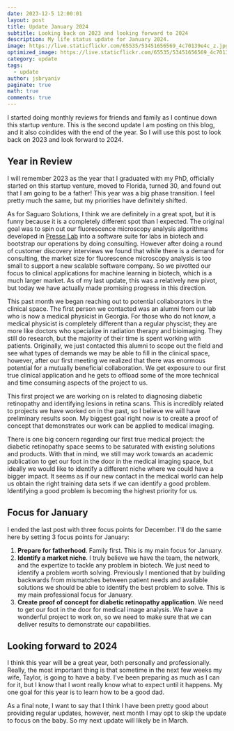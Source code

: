 ```yaml
---
date: 2023-12-5 12:00:01
layout: post
title: Update January 2024
subtitle: Looking back on 2023 and looking forward to 2024
description: My life status update for January 2024.
image: https://live.staticflickr.com/65535/53451656569_4c70139e4c_z.jpg
optimized_image: https://live.staticflickr.com/65535/53451656569_4c70139e4c_z.jpg
category: update
tags:
  - update
author: jsbryaniv
paginate: true
math: true
comments: true
---
```


I started doing monthly reviews for friends and family as I continue down this startup venture. This is the second update I am posting on this blog, and it also coindides with the end of the year. So I will use this post to look back on 2023 and look forward to 2024.

## Year in Review

I will remember 2023 as the year that I graduated with my PhD, officially started on this startup venture, moved to Florida, turned 30, and found out that I am going to be a father! This year was a big phase transition. I feel pretty much the same, but my priorities have definitely shifted.

As for Saguaro Solutions, I think we are definitely in a great spot, but it is funny because it is a completely different spot than I expected. The original goal was to spin out our fluorescence microscopy analysis algorithms developed in [Presse Lab](https://labpresse.com) into a software suite for labs in biotech and bootstrap our operations by doing consulting. However after doing a round of customer discovery interviews we found that while there is a demand for consulting, the market size for fluorescence microscopy analysis is too small to support a new scalable software company. So we pivotted our focus to clinical applications for machine learning in biotech, which is a much larger market. As of my last update, this was a relatively new pivot, but today we have actually made promising progress in this direction.

This past month we began reaching out to potential collaborators in the clinical space. The first person we contacted was an alumni from our lab who is now a medical physicist in Georgia. For those who do not know, a medical physicist is completely different than a regular physcist; they are more like doctors who specialize in radiation therapy and bioimaging. They still do research, but the majority of their time is spent working with patients. Originally, we just contacted this alumni to scope out the field and see what types of demands we may be able to fill in the clinical space, however, after our first meeting we realized that there was enormous potential for a mutually beneficial collaboration. We get exposure to our first true clinical application and he gets to offload some of the more technical and time consuming aspects of the project to us.

This first project we are working on is related to diagnosing diabetic retinopathy and identifying lesions in retina scans. This is incredibly related to projects we have worked on in the past, so I believe we will have preliminary results soon. My biggest goal right now is to create a proof of concept that demonstrates our work can be applied to medical imaging.

There is one big concern regarding our first true medical project: the diabetic retinopathy space seems to be saturated with existing solutions and products. With that in mind, we still may work towards an academic publication to get our foot in the door in the medical imaging space, but ideally we would like to identify a different niche where we could have a bigger impact. It seems as if our new contact in the medical world can help us obtain the right training data sets if we can identify a good problem. Identifying a good problem is becoming the highest priority for us.

## Focus for January

I ended the last post with three focus points for December. I'll do the same here by setting 3 focus points for January:

1) **Prepare for fatherhood**. Family first. This is my main focus for January.
2) **Identify a market niche**. I truly believe we have the team, the network, and the expertize to tackle any problem in biotech. We just need to identify a problem worth solving. Previously I mentioned that by building backwards from mismatches between patient needs and available solutions we should be able to identify the best problem to solve. This is my main professional focus for January.
3) **Create proof of concept for diabetic retinopathy application**. We need to get our foot in the door for medical image analysis. We have a wonderful project to work on, so we need to make sure that we can deliver results to demonstrate our capabilities.

## Looking forward to 2024

I think this year will be a great year, both personally and professionally. Really, the most important thing is that sometime in the next few weeks my wife, Taylor, is going to have a baby. I've been preparing as much as I can for it, but I know that I wont really know what to expect until it happens. My one goal for this year is to learn how to be a good dad.

As a final note, I want to say that I think I have been pretty good about providing regular updates, however, next month I may opt to skip the update to focus on the baby. So my next update will likely be in March.  
